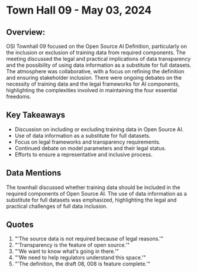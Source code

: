 # Town Hall 09 - May 03, 2024

## Overview:
OSI Townhall 09 focused on the Open Source AI Definition, particularly on the inclusion or exclusion of training data from required components. The meeting discussed the legal and practical implications of data transparency and the possibility of using data information as a substitute for full datasets. The atmosphere was collaborative, with a focus on refining the definition and ensuring stakeholder inclusion. There were ongoing debates on the necessity of training data and the legal frameworks for AI components, highlighting the complexities involved in maintaining the four essential freedoms.

## Key Takeaways
- Discussion on including or excluding training data in Open Source AI.
- Use of data information as a substitute for full datasets.
- Focus on legal frameworks and transparency requirements.
- Continued debate on model parameters and their legal status.
- Efforts to ensure a representative and inclusive process.

## Data Mentions
The townhall discussed whether training data should be included in the required components of Open Source AI. The use of data information as a substitute for full datasets was emphasized, highlighting the legal and practical challenges of full data inclusion.

## Quotes
1. "'The source data is not required because of legal reasons.'"
2. "'Transparency is the feature of open source.'"
3. "'We want to know what's going in there.'"
4. "'We need to help regulators understand this space.'"
5. "'The definition, the draft 08, 008 is feature complete.'"

